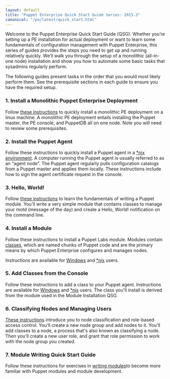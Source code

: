 ```yaml
---
layout: default
title: "Puppet Enterprise Quick Start Guide Series: 2015.3"
canonical: "/pe/latest/quick_start.html"
---
```


Welcome to the Puppet Enterprise Quick Start Guide (QSG). Whether you’re setting up a PE installation for actual deployment or want to learn some fundamentals of configuration management with Puppet Enterprise, this series of guides provides the steps you need to get up and running relatively quickly. We’ll walk you through the setup of a monolithic (all-in-one node) installation and show you how to automate some basic tasks that sysadmins regularly perform.

The following guides present tasks in the order that you would most likely perform them. See the prerequisite sections in each guide to ensure you have the required setup.

### 1. Install a Monolithic Puppet Enterprise Deployment
Follow [these instructions](./quick_start_install_mono.html) to quickly install a monolithic PE deployment on a linux machine. A monolithic PE deployment entails installing the Puppet master, the PE console, and PuppetDB all on one node. Note you will need to review some prerequisites.

### 2. Install the Puppet Agent
Follow these instructions to quickly install a Puppet agent in a [*nix environment](./quick_start_install_agents_nix.html). A computer running the Puppet agent is usually referred to as an “agent node”. The Puppet agent regularly pulls configuration catalogs from a Puppet master and applies them locally. These instructions include how to sign the agent certificate request in the console.

### 3. Hello, World!
Follow [these instructions](./quick_start_helloworld.html) to learn the fundamentals of writing a Puppet module. You'll write a very simple module that contains classes to manage your motd (message of the day) and create a Hello, World! notification on the command line.

### 4. Install a Module
Follow these instructions to install a Puppet Labs module. Modules contain [classes](/puppet/4.3/reference/lang_classes.html), which are named chunks of Puppet code and are the primary means by which Puppet Enterprise configures and manages nodes.

Instructions are available for [Windows](./quick_start_module_install_windows.html) and [*nix](./quick_start_module_install_nix.html) users.

### 5. Add Classes from the Console
Follow these instructions to add a class to your Puppet agent. Instructions are available for [Windows](./quick_start_adding_class_windows.html) and [*nix](./quick_start_adding_class_nix.html) users. The class you'll install is derived from the module used in the Module Installation QSG.

### 6. Classifying Nodes and Managing Users
[These instructions](./quick_start_nc_rbac.html) introduce you to node classification and role-based access control. You'll create a new node group and add nodes to it. You'll add classes to a node, a process that's also known as classifying a node. Then you'll create a new user role, and grant that role permission to work with the node group you created.

### 7. Module Writing Quick Start Guide
Follow these instructions for exercises in [writing modules](./quick_writing_nix.html)to become more familiar with Puppet modules and module development.



